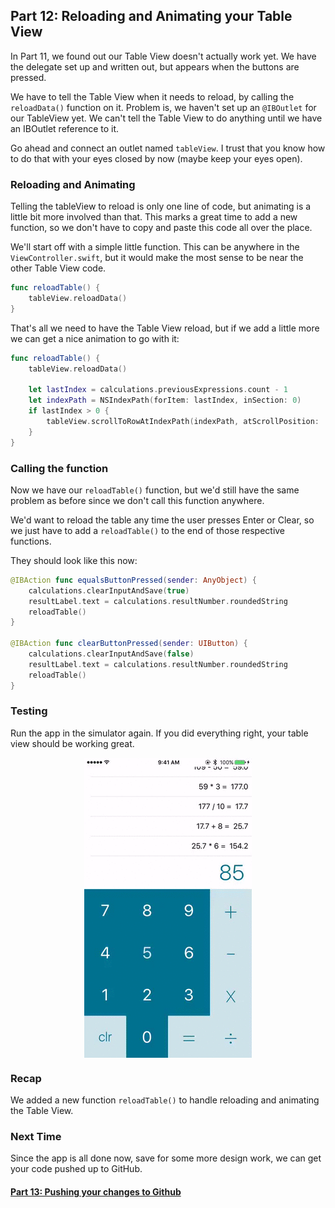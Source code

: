 ## Part 12: Reloading and Animating your Table View

In Part 11, we found out our Table View doesn't actually work yet. We have the delegate set up and written out, but appears when the buttons are pressed.

We have to tell the Table View when it needs to reload, by calling the `reloadData()` function on it. Problem is, we haven't set up an `@IBOutlet` for our TableView yet. We can't tell the Table View to do anything until we have an IBOutlet reference to it.

Go ahead and connect an outlet named `tableView`. I trust that you know how to do that with your eyes closed by now (maybe keep your eyes open).

### Reloading and Animating
Telling the tableView to reload is only one line of code, but animating is a little bit more involved than that. This marks a great time to add a new function, so we don't have to copy and paste this code all over the place.

We'll start off with a simple little function. This can be anywhere in the `ViewController.swift`, but it would make the most sense to be near the other Table View code.

```swift
func reloadTable() {
    tableView.reloadData()
}
```

That's all we need to have the Table View reload, but if we add a little more we can get a nice animation to go with it:

```swift
func reloadTable() {
    tableView.reloadData()
    
    let lastIndex = calculations.previousExpressions.count - 1
    let indexPath = NSIndexPath(forItem: lastIndex, inSection: 0)
    if lastIndex > 0 {
        tableView.scrollToRowAtIndexPath(indexPath, atScrollPosition: .Bottom, animated: true)
    }
}
```

### Calling the function

Now we have our `reloadTable()` function, but we'd still have the same problem as before since we don't call this function anywhere.

We'd want to reload the table any time the user presses Enter or Clear, so we just have to add a `reloadTable()` to the end of those respective functions.

They should look like this now:

```swift
@IBAction func equalsButtonPressed(sender: AnyObject) {
    calculations.clearInputAndSave(true)
    resultLabel.text = calculations.resultNumber.roundedString
    reloadTable()
}

@IBAction func clearButtonPressed(sender: UIButton) {
    calculations.clearInputAndSave(false)
    resultLabel.text = calculations.resultNumber.roundedString
    reloadTable()
}
```

### Testing
Run the app in the simulator again. If you did everything right, your table view should be working great.

<p align="center"> <img src="screenshot1.gif" align="center"> </p>

### Recap
We added a new function `reloadTable()` to handle reloading and animating the Table View.

### Next Time
Since the app is all done now, save for some more design work, we can get your code pushed up to GitHub.

#### [Part 13: Pushing your changes to Github](../P13/part13.md)
